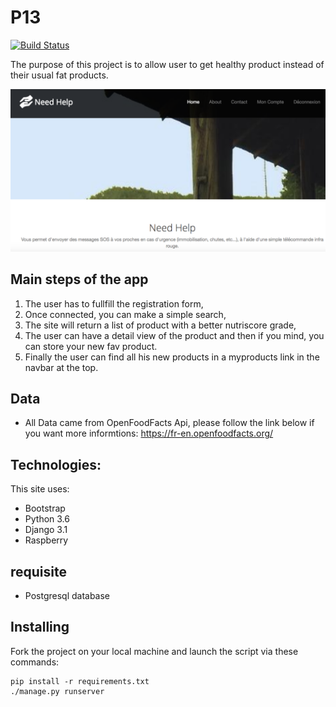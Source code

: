 # P13

[![Build Status](https://travis-ci.com/davidbarat/P13.svg?branch=master)](https://travis-ci.com/davidbarat/P13)

The purpose of this project is to allow user to get healthy product instead of their usual fat products.

![alt text](https://github.com/davidbarat/P13/blob/master/imagesite.png)

## Main steps of the app
1. The user has to fullfill the registration form,
2. Once connected, you can make a simple search, 
3. The site will return a list of product with a better nutriscore grade,
4. The user can have a detail view of the product and then if you mind, you can store your new fav product.
5. Finally the user can find all his new products in a myproducts link in the navbar at the top.

## Data
* All Data came from OpenFoodFacts Api, please follow the link below if you want more informtions:
https://fr-en.openfoodfacts.org/
	
## Technologies:
This site uses:

* Bootstrap
* Python 3.6
* Django 3.1
* Raspberry 

## requisite
* Postgresql database

## Installing

Fork the project on your local machine and launch the script via these commands:

    pip install -r requirements.txt
    ./manage.py runserver
